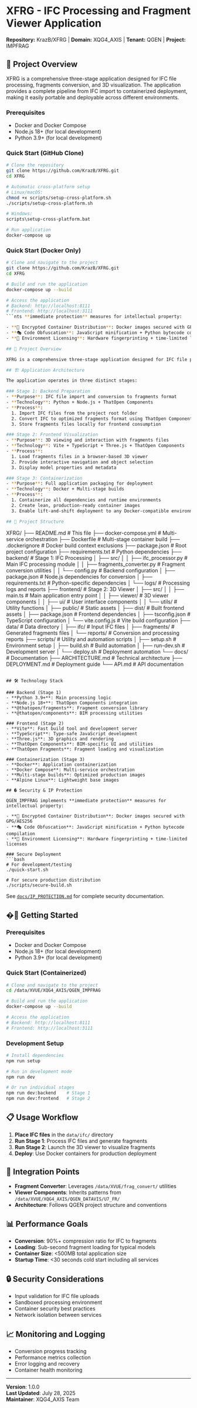 # XFRG - IFC Processing and Fragment Viewer Application

**Repository:** KrazB/XFRG | **Domain:** XQG4_AXIS | **Tenant:** QGEN | **Project:** IMPFRAG

## 🎯 Project Overview

XFRG is a comprehensive three-stage application designed for IFC file processing, fragments conversion, and 3D visualization. The application provides a complete pipeline from IFC import to containerized deployment, making it easily portable and deployable across different environments.

### Prerequisites
- Docker and Docker Compose
- Node.js 18+ (for local development)
- Python 3.9+ (for local development)

### Quick Start (GitHub Clone)
```bash
# Clone the repository
git clone https://github.com/KrazB/XFRG.git
cd XFRG

# Automatic cross-platform setup
# Linux/macOS:
chmod +x scripts/setup-cross-platform.sh
./scripts/setup-cross-platform.sh

# Windows:
scripts\setup-cross-platform.bat

# Run application
docker-compose up
```

### Quick Start (Docker Only)
```bash
# Clone and navigate to the project
git clone https://github.com/KrazB/XFRG.git
cd XFRG

# Build and run the application
docker-compose up --build

# Access the application
# Backend: http://localhost:8111
# Frontend: http://localhost:3111
```nts **immediate protection** measures for intellectual property:

- **🐳 Encrypted Container Distribution**: Docker images secured with GPG/AES256
- **🎭 Code Obfuscation**: JavaScript minification + Python bytecode compilation  
- **🔑 Environment Licensing**: Hardware fingerprinting + time-limited licenses| **Tenant:** QGEN | **Project:** IMPFRAG

## 🎯 Project Overview

XFRG is a comprehensive three-stage application designed for IFC file processing, fragments conversion, and 3D visualization. The application provides a complete pipeline from IFC import to containerized deployment, making it easily portable and deployable across different environments.

## 🏗️ Application Architecture

The application operates in three distinct stages:

### Stage 1: Backend Preparation
- **Purpose**: IFC file import and conversion to fragments format
- **Technology**: Python + Node.js + ThatOpen Components
- **Process**: 
  1. Import IFC files from the project root folder
  2. Convert IFC to optimized fragments format using ThatOpen Components
  3. Store fragments files locally for frontend consumption

### Stage 2: Frontend Visualization
- **Purpose**: 3D viewing and interaction with fragments files
- **Technology**: Vite + TypeScript + Three.js + ThatOpen Components
- **Process**:
  1. Load fragments files in a browser-based 3D viewer
  2. Provide interactive navigation and object selection
  3. Display model properties and metadata

### Stage 3: Containerization
- **Purpose**: Full application packaging for deployment
- **Technology**: Docker + Multi-stage builds
- **Process**:
  1. Containerize all dependencies and runtime environments
  2. Create lean, production-ready container images
  3. Enable lift-and-shift deployment to any Docker-compatible environment

## 🚀 Project Structure

```
XFRG/
├── README.md                   # This file
├── docker-compose.yml          # Multi-service orchestration
├── Dockerfile                  # Multi-stage container build
├── .dockerignore              # Docker build context exclusions
├── package.json               # Root project configuration
├── requirements.txt           # Python dependencies
├── backend/                   # Stage 1: IFC Processing
│   ├── src/
│   │   ├── ifc_processor.py   # Main IFC processing module
│   │   ├── fragments_converter.py # Fragment conversion utilities
│   │   └── config.py          # Backend configuration
│   ├── package.json           # Node.js dependencies for conversion
│   ├── requirements.txt       # Python-specific dependencies
│   └── logs/                  # Processing logs and reports
├── frontend/                  # Stage 2: 3D Viewer
│   ├── src/
│   │   ├── main.ts            # Main application entry point
│   │   ├── viewer/            # 3D viewer components
│   │   ├── ui/                # User interface components
│   │   └── utils/             # Utility functions
│   ├── public/                # Static assets
│   ├── dist/                  # Built frontend assets
│   ├── package.json           # Frontend dependencies
│   ├── tsconfig.json          # TypeScript configuration
│   └── vite.config.js         # Vite build configuration
├── data/                      # Data directory
│   ├── ifc/                   # Input IFC files
│   ├── fragments/             # Generated fragments files
│   └── reports/               # Conversion and processing reports
├── scripts/                   # Utility and automation scripts
│   ├── setup.sh               # Environment setup
│   ├── build.sh               # Build automation
│   ├── run-dev.sh             # Development server
│   └── deploy.sh              # Deployment automation
└── docs/                      # Documentation
    ├── ARCHITECTURE.md         # Technical architecture
    ├── DEPLOYMENT.md           # Deployment guide
    └── API.md                  # API documentation
```

## 🛠️ Technology Stack

### Backend (Stage 1)
- **Python 3.9+**: Main processing logic
- **Node.js 18+**: ThatOpen Components integration
- **@thatopen/fragments**: Fragment conversion library
- **@thatopen/components**: BIM processing utilities

### Frontend (Stage 2)
- **Vite**: Fast build tool and development server
- **TypeScript**: Type-safe JavaScript development
- **Three.js**: 3D graphics and rendering
- **ThatOpen Components**: BIM-specific UI and utilities
- **ThatOpen Fragments**: Fragment loading and visualization

### Containerization (Stage 3)
- **Docker**: Application containerization
- **Docker Compose**: Multi-service orchestration
- **Multi-stage builds**: Optimized production images
- **Alpine Linux**: Lightweight base images

## � Security & IP Protection

QGEN_IMPFRAG implements **immediate protection** measures for intellectual property:

- **🐳 Encrypted Container Distribution**: Docker images secured with GPG/AES256
- **🎭 Code Obfuscation**: JavaScript minification + Python bytecode compilation  
- **🔑 Environment Licensing**: Hardware fingerprinting + time-limited licenses

### Secure Deployment
```bash
# For development/testing
./quick-start.sh

# For secure production distribution  
./scripts/secure-build.sh
```

See [`docs/IP_PROTECTION.md`](docs/IP_PROTECTION.md) for complete security documentation.

## �🚦 Getting Started

### Prerequisites
- Docker and Docker Compose
- Node.js 18+ (for local development)
- Python 3.9+ (for local development)

### Quick Start (Containerized)
```bash
# Clone and navigate to the project
cd /data/XVUE/XQG4_AXIS/QGEN_IMPFRAG

# Build and run the application
docker-compose up --build

# Access the application
# Backend: http://localhost:8111
# Frontend: http://localhost:3111
```

### Development Setup
```bash
# Install dependencies
npm run setup

# Run in development mode
npm run dev

# Or run individual stages
npm run dev:backend    # Stage 1
npm run dev:frontend   # Stage 2
```

## 📋 Usage Workflow

1. **Place IFC files** in the `data/ifc/` directory
2. **Run Stage 1**: Process IFC files and generate fragments
3. **Run Stage 2**: Launch the 3D viewer to visualize fragments
4. **Deploy**: Use Docker containers for production deployment

## 🔄 Integration Points

- **Fragment Converter**: Leverages `/data/XVUE/frag_convert/` utilities
- **Viewer Components**: Inherits patterns from `/data/XVUE/XQG4_AXIS/QGEN_DATAVIS/U7_FR/`
- **Architecture**: Follows QGEN project structure and conventions

## 📊 Performance Goals

- **Conversion**: 90%+ compression ratio for IFC to fragments
- **Loading**: Sub-second fragment loading for typical models
- **Container Size**: <500MB total application size
- **Startup Time**: <30 seconds cold start including all services

## 🔒 Security Considerations

- Input validation for IFC file uploads
- Sandboxed processing environment
- Container security best practices
- Network isolation between services

## 📈 Monitoring and Logging

- Conversion progress tracking
- Performance metrics collection
- Error logging and recovery
- Container health monitoring

---

**Version**: 1.0.0  
**Last Updated**: July 28, 2025  
**Maintainer**: XQG4_AXIS Team
